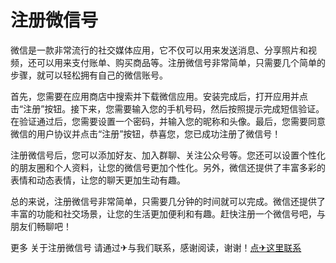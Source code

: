 # 注册微信号

微信是一款非常流行的社交媒体应用，它不仅可以用来发送消息、分享照片和视频，还可以用来支付账单、购买商品等。注册微信号非常简单，只需要几个简单的步骤，就可以轻松拥有自己的微信账号。

首先，您需要在应用商店中搜索并下载微信应用。安装完成后，打开应用并点击“注册”按钮。接下来，您需要输入您的手机号码，然后按照提示完成短信验证。在验证通过后，您需要设置一个密码，并输入您的昵称和头像。最后，您需要同意微信的用户协议并点击“注册”按钮，恭喜您，您已成功注册了微信号！

注册微信号后，您可以添加好友、加入群聊、关注公众号等。您还可以设置个性化的朋友圈和个人资料，让您的微信号更加个性化。另外，微信还提供了丰富多彩的表情和动态表情，让您的聊天更加生动有趣。

总的来说，注册微信号非常简单，只需要几分钟的时间就可以完成。微信还提供了丰富的功能和社交场景，让您的生活更加便利和有趣。赶快注册一个微信号吧，与朋友们畅聊吧！

更多 关于注册微信号 请通过✈与我们联系，感谢阅读，谢谢！[点✈这里联系](https://sms.k02.cc)